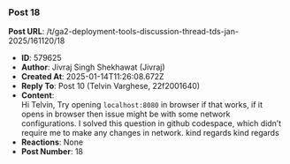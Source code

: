 ### Post 18
**Post URL**: /t/ga2-deployment-tools-discussion-thread-tds-jan-2025/161120/18
- **ID**: 579625
- **Author**: Jivraj Singh Shekhawat (Jivraj)
- **Created At**: 2025-01-14T11:26:08.672Z
- **Reply To**: Post 10 (Telvin Varghese, 22f2001640)
- **Content**:  
  Hi Telvin,
Try opening <code>localhost:8080</code> in browser if that works, if it opens in browser then issue might be with some network configurations.
I solved this question in github codespace, which didn’t require me to make any changes in network.
kind regards
kind regards
- **Reactions**: None
- **Post Number**: 18

